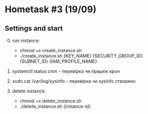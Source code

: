 # Hometask #3 (19/09)

## Settings and start

0. run instance:
    - chmod +x create_instance.sh
    - ./create_instance.sh {KEY_NAME} {SECURITY_GROUP_ID} {SUBNET_ID} {IAM_PROFILE_NAME}

1. systemctl status cron  - перевірка чи працює крон
2. sudo cat /var/log/sysinfo  - перевірка чи sysinfo створено

3. delete instance:
    - chmod +x delete_instance.sh
    - ./delete_instance.sh {instance-id} 